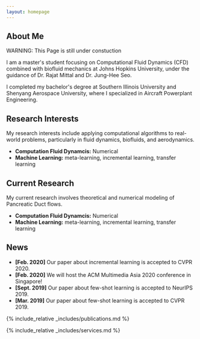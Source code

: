 ```yaml
---
layout: homepage
---
```


## About Me


WARNING: This Page is still under constuction

I am a master's student focusing on Computational Fluid Dynamics (CFD) combined with biofluid mechanics at Johns Hopkins University, under the guidance of Dr. Rajat Mittal and Dr. Jung-Hee Seo.



I completed my bachelor's degree at Southern Illinois University and Shenyang Aerospace University, where I specialized in Aircraft Powerplant Engineering.


## Research Interests

My research interests include applying computational algorithms to real-world problems, particularly in fluid dynamics, biofluids, and aerodynamics.


- **Computation Fluid Dynamcis:** Numerical 
- **Machine Learning:** meta-learning, incremental learning, transfer learning



## Current Research 

My current research involves theoretical and numerical modeling of Pancreatic Duct flows.


- **Computation Fluid Dynamcis:** Numerical 
- **Machine Learning:** meta-learning, incremental learning, transfer learning





## News

- **[Feb. 2020]** Our paper about incremental learning is accepted to CVPR 2020.
- **[Feb. 2020]** We will host the ACM Multimedia Asia 2020 conference in Singapore!
- **[Sept. 2019]** Our paper about few-shot learning is accepted to NeurIPS 2019.
- **[Mar. 2019]** Our paper about few-shot learning is accepted to CVPR 2019.

{% include_relative _includes/publications.md %}

{% include_relative _includes/services.md %}
